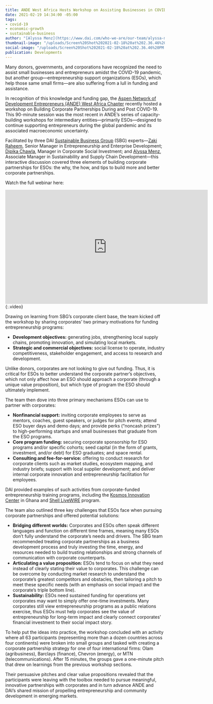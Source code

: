 ```yaml
---
title: ANDE West Africa Hosts Workshop on Assisting Businesses in COVID-19 Crisis
date: 2021-02-19 14:34:00 -05:00
tags:
- covid-19
- economic-growth
- sustainable-business
author: "[Alyssa Menz](https://www.dai.com/who-we-are/our-team/alyssa-menz)"
thumbnail-image: "/uploads/Screen%20Shot%202021-02-18%20at%202.36.46%20PM.png"
social-image: "/uploads/Screen%20Shot%202021-02-18%20at%202.36.46%20PM.png"
publication: Developments
---
```


Many donors, governments, and corporations have recognized the need to assist small businesses and entrepreneurs amidst the COVID-19 pandemic, but another group—entrepreneurship support organizations (ESOs), which help those same small firms—are also suffering from a lull in funding and assistance.

In recognition of this knowledge and funding gap, the [Aspen Network of Development Entrepreneurs (ANDE) West Africa Chapter](https://www.andeglobal.org/page/WestAfrica) recently hosted a workshop on Building Corporate Partnerships During and Post COVID-19. This 90-minute session was the most recent in ANDE’s series of capacity-building workshops for intermediary entities—primarily ESOs—designed to continue supporting entrepreneurs during the global pandemic and its associated macroeconomic uncertainty. 






Facilitated by three DAI [Sustainable Business Group](https://www.dai.com/our-work/solutions/sustainable-business) (SBG) experts—[Zaki Raheem](https://www.dai.com/who-we-are/our-team/zaki-raheem), Senior Manager in Entrepreneurship and Enterprise Development; [Dipika Chawla](https://www.dai.com/who-we-are/our-team/dipika-chawla), Manager in Corporate Social Investment; and [Alyssa Menz](https://www.dai.com/who-we-are/our-team/alyssa-menz), Associate Manager in Sustainability and Supply Chain Development—this interactive discussion covered three elements of building corporate partnerships for ESOs: the why, the how, and tips to build more and better corporate partnerships. 

Watch the full webinar here: 

<iframe src="https://player.vimeo.com/video/513912894" width="640" height="360" frameborder="0" allow="autoplay; fullscreen; picture-in-picture" allowfullscreen></iframe>{:.video}

Drawing on learning from SBG’s corporate client base, the team kicked off the workshop by sharing corporates’ two primary motivations for funding entrepreneurship programs: 

* **Development objectives:** generating jobs, strengthening local supply chains, promoting innovation, and simulating local markets.
* **Strategic and commercial objectives:** social license to operate, industry competitiveness, stakeholder engagement, and access to research and development.

Unlike donors, corporates are not looking to give out funding. Thus, it is critical for ESOs to better understand the corporate partner’s objectives, which not only affect how an ESO should approach a corporate (through a unique value proposition), but which type of program the ESO should ultimately implement.

The team then dove into three primary mechanisms ESOs can use to partner with corporates:

* **Nonfinancial support:** inviting corporate employees to serve as mentors, coaches, guest speakers, or judges for pitch events; attend ESO buyer days and demo days; and provide perks (“noncash prizes”) to high-performing startups and small businesses that graduate from the ESO programs.
* **Core program funding:** securing corporate sponsorship for ESO programs and/or specific cohorts; seed capital (in the form of grants, investment, and/or debt) for ESO graduates; and space rental.
* **Consulting and fee-for-service:** offering to conduct research for corporate clients such as market studies, ecosystem mapping, and industry briefs; support with local supplier development; and deliver internal corporate innovation and entrepreneurship facilitation for employees.

DAI provided examples of such activities from corporate-funded entrepreneurship training programs, including the [Kosmos Innovation Center](https://www.dai.com/our-work/projects/ghana-kosmos-innovation-center-kic) in Ghana and [Shell LiveWIRE](https://www.dai.com/our-work/projects/worldwide-shell-livewire-global-consultancy) program.

The team also outlined three key challenges that ESOs face when pursuing corporate partnerships and offered potential solutions:

* **Bridging different worlds:** Corporates and ESOs often speak different languages and function on different time frames, meaning many ESOs don’t fully understand the corporate’s needs and drivers. The SBG team recommended treating corporate partnerships as a business development process and truly investing the time, energy, and resources needed to build trusting relationships and strong channels of communication with corporate counterparts.
* **Articulating a value proposition:** ESOs tend to focus on what they need instead of clearly stating their value to corporates. This challenge can be overcome by conducting market research to understand the corporate’s greatest competitors and obstacles, then tailoring a pitch to meet these specific needs (with an emphasis on social impact and the corporate’s triple bottom line).
* **Sustainability:** ESOs need sustained funding for operations yet corporates may want to simply offer one-time investments. Many corporates still view entrepreneurship programs as a public relations exercise, thus ESOs must help corporates see the value of entrepreneurship for long-term impact and clearly connect corporates’ financial investment to their social impact story.

To help put the ideas into practice, the workshop concluded with an activity where all 63 participants (representing more than a dozen countries across four continents) were broken into small groups and tasked with creating a corporate partnership strategy for one of four international firms: Olam (agribusiness), Barclays (finance), Chevron (energy), or MTN (telecommunications). After 15 minutes, the groups gave a one-minute pitch that drew on learnings from the previous workshop sections. 

Their persuasive pitches and clear value propositions revealed that the participants were leaving with the toolbox needed to pursue meaningful, innovative partnerships with corporates and in turn advance ANDE and DAI’s shared mission of propelling entrepreneurship and community development in emerging markets.